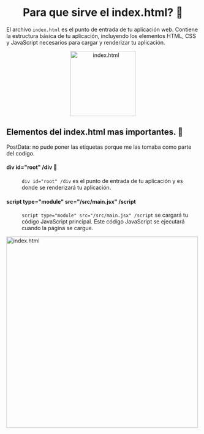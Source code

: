 <h1 align="center">Para que sirve el index.html? 📑</h1>

<p>
El archivo <code>index.html</code> es el punto de entrada de tu aplicación web. Contiene la estructura básica de tu aplicación, incluyendo los elementos HTML, CSS y JavaScript necesarios para cargar y renderizar tu aplicación.
</p>

<div align="center">
  <img src="https://i.imgur.com/kUPZN3j.png" alt="index.html" width="170" >
</div>
<h2> Elementos del index.html mas importantes. 🧾</h2>
<p style="filter: brightness(0.7);">PostData: no pude poner las etiquetas porque me las tomaba como parte del codigo.</p>

<dl>
  <dt><h4>div id="root" /div 🧾</h4></dt>
    <dd>
        <code>div id="root" /div</code> es el punto de entrada de tu aplicación y es donde se renderizará tu aplicación.
    </dd>
</dl>

<dl>
  <dt><h4> script type="module" src="/src/main.jsx" /script</h4></dt>
    <dd>
      <p>
        <code>script type="module" src="/src/main.jsx" /script</code> se cargará tu código JavaScript principal. Este código JavaScript se ejecutará cuando la página se cargue.
      </p>
    </dd>
</dl>

<img src="https://i.imgur.com/CDMD8Re.png" alt="index.html" width="500" >


